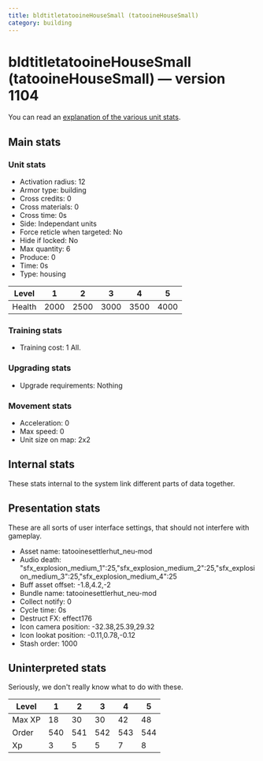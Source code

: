 ```yaml
---
title: bldtitletatooineHouseSmall (tatooineHouseSmall)
category: building
---
```


# bldtitletatooineHouseSmall (tatooineHouseSmall) — version 1104

You can read an [explanation  of the various unit stats](unitexplained.md).

## Main stats

### Unit stats

  * Activation radius: 12
  * Armor type: building
  * Cross credits: 0
  * Cross materials: 0
  * Cross time: 0s
  * Side: Independant units
  * Force reticle when targeted: No
  * Hide if locked: No
  * Max quantity: 6
  * Produce: 0
  * Time: 0s
  * Type: housing

|Level |1   |2   |3   |4   |5   |
|------|----|----|----|----|----|
|Health|2000|2500|3000|3500|4000|


### Training stats

  * Training cost: 1 All.

### Upgrading stats

  * Upgrade requirements: Nothing

### Movement stats

  * Acceleration: 0
  * Max speed: 0
  * Unit size on map: 2x2

## Internal stats

These stats internal to the system link different parts of data together.


## Presentation stats

These are all sorts of user interface settings, that should not interfere with gameplay.

  * Asset name: tatooinesettlerhut_neu-mod
  * Audio death: "sfx_explosion_medium_1":25,"sfx_explosion_medium_2":25,"sfx_explosion_medium_3":25,"sfx_explosion_medium_4":25
  * Buff asset offset: -1.8,4.2,-2
  * Bundle name: tatooinesettlerhut_neu-mod
  * Collect notify: 0
  * Cycle time: 0s
  * Destruct FX: effect176
  * Icon camera position: -32.38,25.39,29.32
  * Icon lookat position: -0.11,0.78,-0.12
  * Stash order: 1000

## Uninterpreted stats

Seriously, we don't really know what to do with these.

|Level |1  |2  |3  |4  |5  |
|------|---|---|---|---|---|
|Max XP|18 |30 |30 |42 |48 |
|Order |540|541|542|543|544|
|Xp    |3  |5  |5  |7  |8  |


